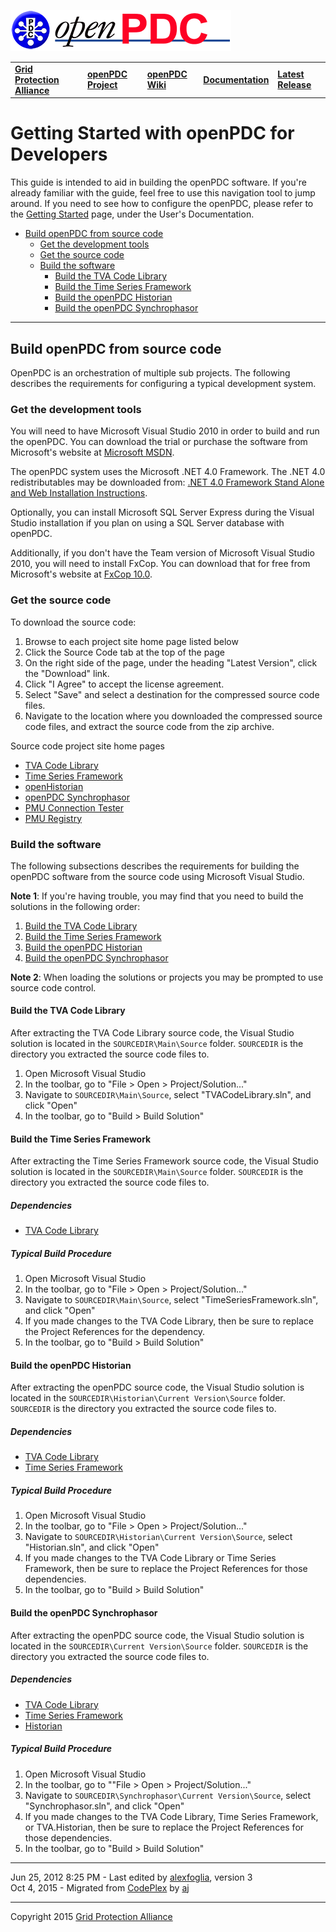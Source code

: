 [![The Open Source Phasor Data Concentrator](openPDC_Logo.png)](openPDC_Home.md "The Open Source Phasor Data Concentrator")

|   |   |   |   |   |
|---|---|---|---|---|
| **[Grid Protection Alliance](http://www.gridprotectionalliance.org "Grid Protection Alliance Home Page")** | **[openPDC Project](https://github.com/GridProtectionAlliance/openPDC "openPDC Project on GitHub")** | **[openPDC Wiki](openPDC_Home.md "openPDC Wiki Home Page")** | **[Documentation](openPDC_Documentation_Home.md "openPDC Documentation Home Page")** | **[Latest Release](https://github.com/GridProtectionAlliance/openPDC/releases "openPDC Releases Home Page")** |

# Getting Started with openPDC for Developers

This guide is intended to aid in building the openPDC software. If you're already familiar with the guide, feel free to use this navigation tool to jump around. If you need to see how to configure the openPDC, please refer to the [Getting Started](Getting_Started.md) page, under the User's Documentation.

- [Build openPDC from source code](#build-openpdc-from-source-code)
    - [Get the development tools](#get-the-development-tools)
    - [Get the source code](#get-the-source-code)
    - [Build the software](#build-the-software)
        - [Build the TVA Code Library](#build-the-tva-code-library)
        - [Build the Time Series Framework](#build-the-time-series-framework)
        - [Build the openPDC Historian](#build-the-openpdc-historian)
        - [Build the openPDC Synchrophasor](#build-the-openpdc-synchrophasor)

---

## Build openPDC from source code

OpenPDC is an orchestration of multiple sub projects. The following describes the requirements for configuring a typical development system.

### Get the development tools

You will need to have Microsoft Visual Studio 2010 in order to build and run the openPDC. You can download the trial or purchase the software from Microsoft's website at [Microsoft MSDN](http://msdn.microsoft.com).

The openPDC system uses the Microsoft .NET 4.0 Framework. The .NET 4.0 redistributables may be downloaded from: [.NET 4.0 Framework Stand Alone and Web Installation Instructions](http://msdn.microsoft.com/en-us/library/5a4x27ek.aspx).

Optionally, you can install Microsoft SQL Server Express during the Visual Studio installation if you plan on using a SQL Server database with openPDC.

Additionally, if you don't have the Team version of Microsoft Visual Studio 2010, you will need to install FxCop. You can download that for free from Microsoft's website at [
FxCop 10.0](http://www.microsoft.com/downloads/en/details.aspx?FamilyID=917023f6-d5b7-41bb-bbc0-411a7d66cf3c&displaylang=en).

### Get the source code

To download the source code:

1. Browse to each project site home page listed below
2. Click the Source Code tab at the top of the page
3. On the right side of the page, under the heading "Latest Version", click the "Download" link.
4. Click "I Agree" to accept the license agreement.
5. Select "Save" and select a destination for the compressed source code files.
6. Navigate to the location where you downloaded the compressed source code files, and extract the source code from the zip archive.

Source code project site home pages

- [TVA Code Library](http://tvacodelibrary.codeplex.com)
- [Time Series Framework](http://timeseriesframework.codeplex.com)
- [openHistorian](https://github.com/GridProtectionAlliance/openHistorian)
- [openPDC Synchrophasor](https://github.com/GridProtectionAlliance/openPDC)
- [PMU Connection Tester](https://github.com/GridProtectionAlliance/PMUConnectionTester)
- [PMU Registry](http://pmuregistry.codeplex.com)

### Build the software

The following subsections describes the requirements for building the openPDC software from the source code using Microsoft Visual Studio.

**Note 1**: If you're having trouble, you may find that you need to build the solutions in the following order:

1. [Build the TVA Code Library](#build-the-tva-code-library)
2. [Build the Time Series Framework](#build-the-time-series-framework)
3. [Build the openPDC Historian](#build-the-openpdc-historian)
4. [Build the openPDC Synchrophasor](build-the-openpdc-synchrophasor)

**Note 2**: When loading the solutions or projects you may be prompted to use source code control.

#### Build the TVA Code Library

After extracting the TVA Code Library source code, the Visual Studio solution is located in the `SOURCEDIR\Main\Source` folder. `SOURCEDIR` is the directory you extracted the source code files to.

1. Open Microsoft Visual Studio
2. In the toolbar, go to "File > Open > Project/Solution..."
3. Navigate to `SOURCEDIR\Main\Source`, select "TVACodeLibrary.sln", and click "Open"
4. In the toolbar, go to "Build > Build Solution"

#### Build the Time Series Framework

After extracting the Time Series Framework source code, the Visual Studio solution is located in the `SOURCEDIR\Main\Source` folder. `SOURCEDIR` is the directory you extracted the source code files to.

##### Dependencies

- [TVA Code Library](http://tvacodelibrary.codeplex.com)

##### Typical Build Procedure

1. Open Microsoft Visual Studio
2. In the toolbar, go to "File > Open > Project/Solution..."
3. Navigate to `SOURCEDIR\Main\Source`, select "TimeSeriesFramework.sln", and click "Open"
4. If you made changes to the TVA Code Library, then be sure to replace the Project References for the dependency.
5. In the toolbar, go to "Build > Build Solution"

#### Build the openPDC Historian

After extracting the openPDC source code, the Visual Studio solution is located in the `SOURCEDIR\Historian\Current Version\Source` folder. `SOURCEDIR` is the directory you extracted the source code files to.

##### Dependencies

- [TVA Code Library](http://tvacodelibrary.codeplex.com)
- [Time Series Framework](http://timeseriesframework.codeplex.com)

##### Typical Build Procedure

1. Open Microsoft Visual Studio
2. In the toolbar, go to &quot;File &gt; Open &gt; Project/Solution..."
3. Navigate to `SOURCEDIR\Historian\Current Version\Source`, select "Historian.sln", and click "Open"
4. If you made changes to the TVA Code Library or Time Series Framework, then be sure to replace the Project References for those dependencies.
5. In the toolbar, go to "Build > Build Solution" 

#### Build the openPDC Synchrophasor

After extracting the openPDC source code, the Visual Studio solution is located in the `SOURCEDIR\Current Version\Source` folder. `SOURCEDIR` is the directory you extracted the source code files to.

##### Dependencies

- [TVA Code Library](http://tvacodelibrary.codeplex.com)
- [Time Series Framework](http://timeseriesframework.codeplex.com)
- [Historian](https://github.com/GridProtectionAlliance/openHistorian)

##### Typical Build Procedure

1. Open Microsoft Visual Studio
2. In the toolbar, go to ""File > Open > Project/Solution..."
3. Navigate to `SOURCEDIR\Synchrophasor\Current Version\Source`, select "Synchrophasor.sln", and click "Open"
4. If you made changes to the TVA Code Library, Time Series Framework, or TVA.Historian, then be sure to replace the Project References for those dependencies.
5. In the toolbar, go to "Build > Build Solution"

---

Jun 25, 2012 8:25 PM - Last edited by [alexfoglia](http://www.codeplex.com/site/users/view/alexfoglia), version 3  
Oct 4, 2015 - Migrated from [CodePlex](http://openpdc.codeplex.com/wikipage?title=Getting%20Started%20%28Developers%29) by [aj](https://github.com/ajstadlin)

---

Copyright 2015 [Grid Protection Alliance](http://www.gridprotectionalliance.org)